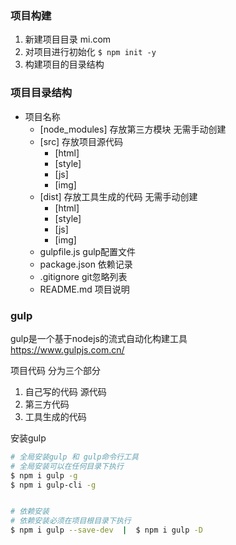 ### 项目构建
1. 新建项目目录  mi.com
2. 对项目进行初始化 `$ npm init -y`
3. 构建项目的目录结构

### 项目目录结构
- 项目名称
    - [node_modules]  存放第三方模块 无需手动创建
    - [src]  存放项目源代码
        - [html]
        - [style]
        - [js]
        - [img]
    - [dist]  存放工具生成的代码 无需手动创建
        - [html]
        - [style]
        - [js]
        - [img]
    - gulpfile.js    gulp配置文件
    - package.json   依赖记录
    - .gitignore     git忽略列表
    - README.md       项目说明

### gulp
gulp是一个基于nodejs的流式自动化构建工具  
https://www.gulpjs.com.cn/

项目代码 分为三个部分
1. 自己写的代码  源代码
2. 第三方代码
3. 工具生成的代码

安装gulp
```bash
# 全局安装gulp 和 gulp命令行工具
# 全局安装可以在任何目录下执行
$ npm i gulp -g
$ npm i gulp-cli -g


# 依赖安装
# 依赖安装必须在项目根目录下执行
$ npm i gulp --save-dev  |  $ npm i gulp -D


```